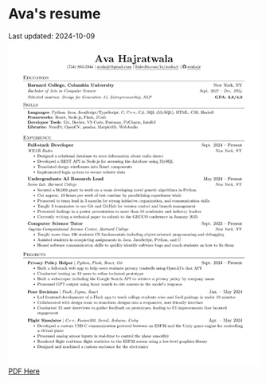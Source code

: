 # Ava's resume
Last updated: 2024-10-09
![Resume](./Ava_Hajratwala_resume_2024-10-09.png)
[PDF Here](./Ava_Hajratwala_resume_2024-10-09.pdf)
